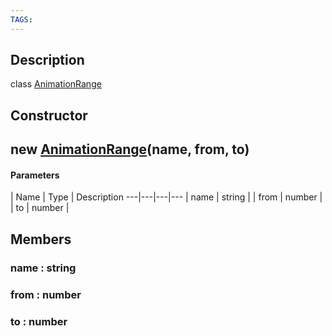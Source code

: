 ```yaml
---
TAGS:
---
```

## Description

class [AnimationRange](/classes/2.3/AnimationRange)



## Constructor

##  new [AnimationRange](/classes/2.3/AnimationRange)(name, from, to)



#### Parameters
 | Name | Type | Description
---|---|---|---
 | name | string | 
 | from | number | 
 | to | number | 
## Members

### name : string



### from : number



### to : number



